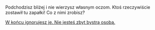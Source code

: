Podchodzisz bliżej i nie wierzysz własnym oczom.
Ktoś rzeczywiście zostawił tu zapałki! Co z nimi zrobisz?

[W końcu ignorujesz je. Nie jesteś zbyt bystrą osobą.]("../../przygoda.md")
